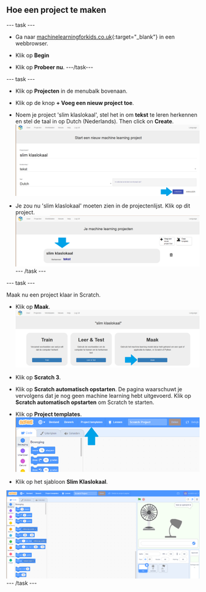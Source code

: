 ## Hoe een project te maken

\--- task \---
+ Ga naar [machinelearningforkids.co.uk](https://machinelearningforkids.co.uk/){:target="_blank"} in een webbrowser.

+ Klik op **Begin**

+ Klik op **Probeer nu**. \---/task\---

\--- task \---
+ Klik op **Projecten** in de menubalk bovenaan.

+ Klik op de knop **+ Voeg een nieuw project toe**.

+ Noem je project 'slim klaslokaal', stel het in om **tekst** te leren herkennen en stel de taal in op Dutch (Nederlands).  Then click on **Create**. ![Een project maken](images/create-project-annotated.png)

+ Je zou nu 'slim klaslokaal' moeten zien in de projectenlijst. Klik op dit project. ![Project list with smart classroom listed](images/projects-list-annotated.png) \--- /task \---

\--- task \---

Maak nu een project klaar in Scratch.

+ Klik op **Maak**. ![Project hoofdmenu](images/project-make-annotated.png)

+ Klik op **Scratch 3**.

+ Klik op **Scratch automatisch opstarten**. De pagina waarschuwt je vervolgens dat je nog geen machine learning hebt uitgevoerd. Klik op **Scratch automatisch opstarten** om Scratch te starten.

+ Klik op **Project templates**. ![Scratch menubalk](images/project-templates-annotated.png)

+ Klik op het sjabloon **Slim Klaslokaal**.

![Scratch sjabloon project](images/scratch-template.png) \--- /task \---
